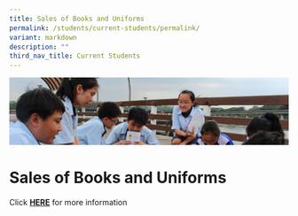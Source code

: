 ```yaml
---
title: Sales of Books and Uniforms
permalink: /students/current-students/permalink/
variant: markdown
description: ""
third_nav_title: Current Students
---
```

![](/images/Parentsbanner.jpg)

Sales of Books and Uniforms
=====================

Click&nbsp;<b>[HERE](/files/Sec%201%20Posting%20Matters/sales%20of%20books%20and%20uniforms.pdf)</b> for more information